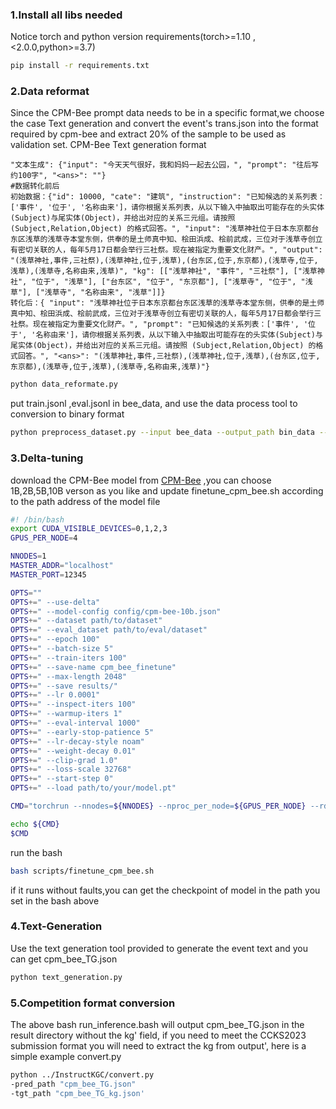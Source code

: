 ### 1.Install all libs needed 

Notice   torch and python version requirements(torch>=1.10 ,<2.0.0,python>=3.7)
```bash
pip install -r requirements.txt
```

### 2.Data reformat

Since the CPM-Bee prompt data needs to be in a specific format,we choose  the case Text  generation and convert the event's trans.json into the format required by cpm-bee and extract 20% of the sample to be used as validation set.
CPM-Bee Text generation format
```
"文本生成": {"input": "今天天气很好，我和妈妈一起去公园，", "prompt": "往后写约100字", "<ans>": ""}
#数据转化前后
初始数据：{"id": 10000, "cate": "建筑", "instruction": "已知候选的关系列表：['事件', '位于', '名称由来']，请你根据关系列表，从以下输入中抽取出可能存在的头实体(Subject)与尾实体(Object)，并给出对应的关系三元组。请按照 (Subject,Relation,Object) 的格式回答。", "input": "浅草神社位于日本东京都台东区浅草的浅草寺本堂东侧，供奉的是土师真中知、桧田浜成、桧前武成，三位对于浅草寺创立有密切关联的人，每年5月17日都会举行三社祭。现在被指定为重要文化财产。", "output": "(浅草神社,事件,三社祭),(浅草神社,位于,浅草),(台东区,位于,东京都),(浅草寺,位于,浅草),(浅草寺,名称由来,浅草)", "kg": [["浅草神社", "事件", "三社祭"], ["浅草神社", "位于", "浅草"], ["台东区", "位于", "东京都"], ["浅草寺", "位于", "浅草"], ["浅草寺", "名称由来", "浅草"]]}
转化后：{ "input": "浅草神社位于日本东京都台东区浅草的浅草寺本堂东侧，供奉的是土师真中知、桧田浜成、桧前武成，三位对于浅草寺创立有密切关联的人，每年5月17日都会举行三社祭。现在被指定为重要文化财产。", "prompt": "已知候选的关系列表：['事件', '位于', '名称由来']，请你根据关系列表，从以下输入中抽取出可能存在的头实体(Subject)与尾实体(Object)，并给出对应的关系三元组。请按照 (Subject,Relation,Object) 的格式回答。", "<ans>": "(浅草神社,事件,三社祭),(浅草神社,位于,浅草),(台东区,位于,东京都),(浅草寺,位于,浅草),(浅草寺,名称由来,浅草)"}
```
```bash
python data_reformate.py
```
put train.jsonl ,eval.jsonl in bee_data, and use the data process tool to conversion to binary format
```bash
python preprocess_dataset.py --input bee_data --output_path bin_data --output_name ccpm_data
```
### 3.Delta-tuning
download the CPM-Bee model from [CPM-Bee](https://github.com/OpenBMB/CPM-Bee/tree/main/tutorials/basic_task_finetune) ,you can choose 1B,2B,5B,10B verson as you like and update finetune_cpm_bee.sh  according to the path address of the model file
```bash
#! /bin/bash
export CUDA_VISIBLE_DEVICES=0,1,2,3
GPUS_PER_NODE=4

NNODES=1
MASTER_ADDR="localhost"
MASTER_PORT=12345

OPTS=""
OPTS+=" --use-delta"
OPTS+=" --model-config config/cpm-bee-10b.json"
OPTS+=" --dataset path/to/dataset"
OPTS+=" --eval_dataset path/to/eval/dataset"
OPTS+=" --epoch 100"
OPTS+=" --batch-size 5"
OPTS+=" --train-iters 100"
OPTS+=" --save-name cpm_bee_finetune"
OPTS+=" --max-length 2048"
OPTS+=" --save results/"
OPTS+=" --lr 0.0001"
OPTS+=" --inspect-iters 100"
OPTS+=" --warmup-iters 1"
OPTS+=" --eval-interval 1000"
OPTS+=" --early-stop-patience 5"
OPTS+=" --lr-decay-style noam"
OPTS+=" --weight-decay 0.01"
OPTS+=" --clip-grad 1.0"
OPTS+=" --loss-scale 32768"
OPTS+=" --start-step 0"
OPTS+=" --load path/to/your/model.pt"

CMD="torchrun --nnodes=${NNODES} --nproc_per_node=${GPUS_PER_NODE} --rdzv_id=1 --rdzv_backend=c10d --rdzv_endpoint=${MASTER_ADDR}:${MASTER_PORT} finetune_cpm_bee.py ${OPTS}"

echo ${CMD}
$CMD


```
run the bash
```bash
bash scripts/finetune_cpm_bee.sh
```

if it runs without faults,you can get the checkpoint of model in the path you set in the bash above
### 4.Text-Generation

Use the text generation tool provided to generate the event text and you can get cpm_bee_TG.json
```bash
python text_generation.py
```
### 5.Competition format conversion

The above bash run_inference.bash will output cpm_bee_TG.json in the result directory without the kg' field, if you need to meet the CCKS2023 submission format you will need to extract the kg from output', here is a simple example convert.py
```bash
python ../InstructKGC/convert.py
-pred_path "cpm_bee_TG.json"
-tgt_path "cpm_bee_TG_kg.json'
```